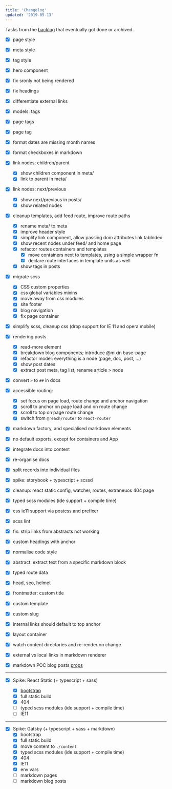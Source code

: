 ```yaml
---
title: 'Changelog'
updated: '2019-05-13'
---
```


Tasks from the [backlog](./backlog) that eventually got done or archived.

<!-- abstract -->

- [x] page style
- [x] meta style
- [x] tag style
- [x] hero component
- [x] fix sronly not being rendered
- [x] fix headings
- [x] differentiate external links

- [x] models: tags
- [x] page tags
- [x] page tag

- [x] format dates are missing month names
- [x] format checkboxes in markdown

- [x] link nodes: children/parent

  - [x] show children component in meta/
  - [x] link to parent in meta/

- [x] link nodes: next/previous

  - [x] show next/previous in posts/
  - [x] show related nodes

- [x] cleanup templates, add feed route, improve route paths

  - [x] rename meta/ to meta
  - [x] improve header style
  - [x] simplify link component, allow passing dom attributes link tabIndex
  - [x] show recent nodes under feed/ and home page
  - [x] refactor routes containers and templates
    - [x] move containers next to templates, using a simple wrapper fn
    - [x] declare route interfaces in template units as well
  - [x] show tags in posts

- [x] migrate scss

  - [x] CSS custom properties
  - [x] css global variables mixins
  - [x] move away from css modules
  - [x] site footer
  - [x] blog navigation
  - [x] fix page container

- [x] simplify scss, cleanup css (drop support for IE 11 and opera mobile)

- [x] rendering posts

  - [x] read-more element
  - [x] breakdown blog components; introduce @mixin base-page
  - [x] refactor model: everything is a node (page, doc, post, ...)
  - [x] show post dates
  - [x] extract post meta, tag list, rename article > node

- [x] convert `>` to `##` in docs

- [x] accessible routing:

  - [x] set focus on page load, route change and anchor navigation
  - [x] scroll to anchor on page load and on route change
  - [x] scroll to top on page route change
  - [x] switch from `@reach/router` to `react-router`

- [x] markdown factory, and specialised markdown elements
- [x] no default exports, except for containers and App
- [x] integrate docs into content
- [x] re-organise docs
- [x] split records into individual files
- [x] spike: storybook + typescript + scssd
- [x] cleanup: react static config, watcher, routes, extraneuos 404 page
- [x] typed scss modules (ide support + compile time)
- [x] css ie11 support via postcss and prefixer
- [x] scss lint
- [x] fix: strip links from abstracts not working
- [x] custom headings with anchor
- [x] normalise code style
- [x] abstract: extract text from a specific markdown block
- [x] typed route data
- [x] head, seo, helmet
- [x] frontmatter: custom title
- [x] custom template
- [x] custom slug
- [x] internal links should default to top anchor
- [x] layout container
- [x] watch content directories and re-render on change
- [x] external vs local links in markdown renderer
- [x] markdown POC blog posts [props](https://github.com/s-thom/website/blob/develop/src/components/MdRenderer/index.tsx)

---

- [x] Spike: React Static (+ typescript + sass)

  - [x] [bootstrap](https://medium.com/@thetrevorharmon/how-to-make-a-super-fast-static-site-with-gatsby-typescript-and-sass-3742c00d4524)
  - [x] full static build
  - [x] 404
  - [ ] typed scss modules (ide support + compile time)
  - [ ] IE11

---

- [x] Spike: Gatsby (+ typescript + sass + markdown)
  - [x] bootstrap
  - [x] full static build
  - [x] move content to `./content`
  - [x] typed scss modules (ide support + compile time)
  - [x] 404
  - [x] IE11
  - [x] env vars
  - [ ] markdown pages
  - [ ] markdown blog posts
